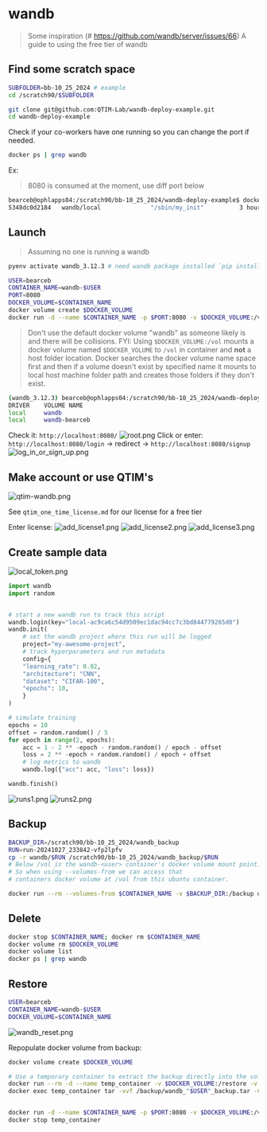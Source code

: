 # wandb

> Some inspiration (# https://github.com/wandb/server/issues/66)
A guide to using the free tier of wandb

## Find some scratch space
```bash
SUBFOLDER=bb-10_25_2024 # example
cd /scratch90/$SUBFOLDER
```

```bash
git clone git@github.com:QTIM-Lab/wandb-deploy-example.git
cd wandb-deploy-example
```

Check if your co-workers have one running so you can change the port if needed.
```bash
docker ps | grep wandb
```

Ex:
> 8080 is consumed at the moment, use diff port below
```bash
bearceb@ophlapps04:/scratch90/bb-10_25_2024/wandb-deploy-example$ docker ps | grep wandb
5348dc0d2184   wandb/local              "/sbin/my_init"          3 hours ago     Up 3 hours   0.0.0.0:8080->8080/tcp, :::8080->8080/tcp                       wandb-local
```

## Launch
> Assuming no one is running a wandb
```bash
pyenv activate wandb_3.12.3 # need wandb package installed `pip install wandb`
```

```bash
USER=bearceb
CONTAINER_NAME=wandb-$USER
PORT=8080
DOCKER_VOLUME=$CONTAINER_NAME
docker volume create $DOCKER_VOLUME
docker run -d --name $CONTAINER_NAME -p $PORT:8080 -v $DOCKER_VOLUME:/vol wandb/local
```
> Don't use the default docker volume "wandb" as someone likely is and there will be collisions. FYI: Using `$DOCKER_VOLUME:/vol` mounts a docker volume named `$DOCKER_VOLUME` to `/vol` in container and **not** a host folder location. Docker searches the docker volume name space first and then if a volume doesn't exist by specified name it mounts to local host machine folder path and creates those folders if they don't exist.

```bash
(wandb_3.12.3) bearceb@ophlapps04:/scratch90/bb-10_25_2024/wandb-deploy-example$ docker volume list
DRIVER    VOLUME NAME
local     wandb
local     wandb-bearceb
```

Check it:
`http://localhost:8080/`
![root.png](root.png)
Click or enter: `http://localhost:8080/login` -> redirect -> `http://localhost:8080/signup`
![log_in_or_sign_up.png](log_in_or_sign_up.png)

## Make account or use QTIM's

![qtim-wandb.png](qtim-wandb.png)

See `qtim_one_time_license.md` for our license for a free tier

Enter license:
![add_license1.png](add_license1.png)
![add_license2.png](add_license2.png)
![add_license3.png](add_license3.png)

## Create sample data
![local_token.png](local_token.png)

```python
import wandb
import random


# start a new wandb run to track this script
wandb.login(key="local-ac9ca6c54d9509ec1dac94cc7c3bd844779265d0")
wandb.init(
    # set the wandb project where this run will be logged
    project="my-awesome-project",
    # track hyperparameters and run metadata
    config={
    "learning_rate": 0.02,
    "architecture": "CNN",
    "dataset": "CIFAR-100",
    "epochs": 10,
    }
)

# simulate training
epochs = 10
offset = random.random() / 5
for epoch in range(2, epochs):
    acc = 1 - 2 ** -epoch - random.random() / epoch - offset
    loss = 2 ** -epoch + random.random() / epoch + offset
    # log metrics to wandb
    wandb.log({"acc": acc, "loss": loss})

wandb.finish()
```

![runs1.png](runs1.png)
![runs2.png](runs2.png)

## Backup
```bash
BACKUP_DIR=/scratch90/bb-10_25_2024/wandb_backup
RUN=run-20241027_233842-vfp2lpfv
cp -r wandb/$RUN /scratch90/bb-10_25_2024/wandb_backup/$RUN
# Below /vol is the wandb-<user> container's docker volume mount point.
# So when using --volumes-from we can access that 
# containers docker volume at /vol from this ubuntu container.

docker run --rm --volumes-from $CONTAINER_NAME -v $BACKUP_DIR:/backup ubuntu tar cvf /backup/wandb_"$USER"_backup.tar -C /vol .
```

## Delete
```bash
docker stop $CONTAINER_NAME; docker rm $CONTAINER_NAME
docker volume rm $DOCKER_VOLUME
docker volume list
docker ps | grep wandb
```

## Restore
```bash
USER=bearceb
CONTAINER_NAME=wandb-$USER
DOCKER_VOLUME=$CONTAINER_NAME
```
![wandb_reset.png](wandb_reset.png)

Repopulate docker volume from backup:
```bash
docker volume create $DOCKER_VOLUME 

# Use a temporary container to extract the backup directly into the volume
docker run --rm -d --name temp_container -v $DOCKER_VOLUME:/restore -v $BACKUP_DIR:/backup busybox sh -c "sleep 3600"
docker exec temp_container tar -xvf /backup/wandb_"$USER"_backup.tar -C /restore


docker run -d --name $CONTAINER_NAME -p $PORT:8080 -v $DOCKER_VOLUME:/vol wandb/local
docker stop temp_container
```


